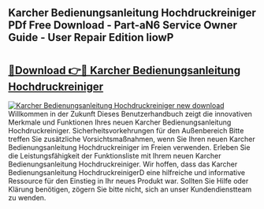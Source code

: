 ## Karcher Bedienungsanleitung Hochdruckreiniger PDf Free Download - Part-aN6 Service Owner Guide - User Repair Edition liowP

# <h2><a href="http://df1zay.blite.top/?on=Karcher+Bedienungsanleitung+Hochdruckreiniger">🔗Download 👉🔴 Karcher Bedienungsanleitung Hochdruckreiniger</a></h2>

[![Karcher Bedienungsanleitung Hochdruckreiniger new download](https://i.imgur.com/lujVjoI.png)](http://df1zay.blite.top/?on=Karcher+Bedienungsanleitung+Hochdruckreiniger)
Willkommen in der Zukunft Dieses Benutzerhandbuch zeigt die innovativen Merkmale und Funktionen Ihres neuen Karcher Bedienungsanleitung Hochdruckreiniger. Sicherheitsvorkehrungen für den Außenbereich Bitte treffen Sie zusätzliche Vorsichtsmaßnahmen, wenn Sie Ihren neuen Karcher Bedienungsanleitung Hochdruckreiniger im Freien verwenden. Erleben Sie die Leistungsfähigkeit der Funktionsliste mit Ihrem neuen Karcher Bedienungsanleitung Hochdruckreiniger. Wir hoffen, dass das Karcher Bedienungsanleitung HochdruckreinigerD eine hilfreiche und informative Ressource für den Einstieg in Ihr neues Produkt war. Sollten Sie Hilfe oder Klärung benötigen, zögern Sie bitte nicht, sich an unser Kundendienstteam zu wenden.
